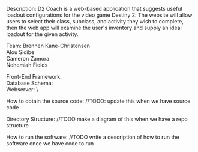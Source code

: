 Description: D2 Coach is a  web-based application that suggests useful loadout configurations for the video game Destiny 2. The website will allow users to select their class, subclass, and activity they wish to complete, then the web app will examine the user's inventory and supply an ideal loadout for the given activity.


Team:
Brennen Kane-Christensen  
Alou Sidibe  
Cameron Zamora  
Nehemiah Fields  

Front-End Framework: \
Database Schema: \
Webserver: \

How to obtain the source code: //TODO: update this when we have source code

Directory Structure: //TODO make a diagram of this when we have a repo structure

How to run the software: //TODO write a description of how to run the software once we have code to run
